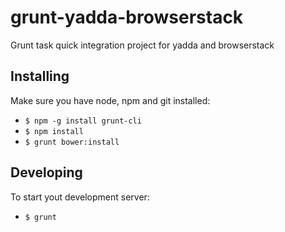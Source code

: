 # grunt-yadda-browserstack #
Grunt task quick integration project for yadda and browserstack

Installing
----------
Make sure you have node, npm and git installed:

* `$ npm -g install grunt-cli`
* `$ npm install`
* `$ grunt bower:install`

Developing
-----------
To start yout development server:
* `$ grunt`
